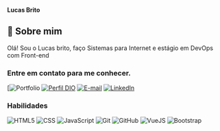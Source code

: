 **Lucas Brito**
## 🚀 Sobre mim

Olá! Sou o Lucas brito, faço Sistemas para Internet e estágio em DevOps com Front-end

### **Entre em contato para me conhecer.**

[![Portfolio](https://lukasbryt.github.io/)
[![Perfil DIO](https://img.shields.io/badge/-Meu%20Perfil%20na%20DIO-30A3DC?style=for-the-badge)](https://web.dio.me/users/lucasdez2010)
[![E-mail](https://img.shields.io/badge/-Email-000?style=for-the-badge&logo=gmail&logoColor=E94D5F)](mailto:lucasbritodevops@gmail.com)
[![LinkedIn](https://img.shields.io/badge/-LinkedIn-000?style=for-the-badge&logo=linkedin&logoColor=30A3DC)](https://www.linkedin.com/in/lukasbryt/)

### Habilidades
![HTML5](https://img.shields.io/badge/HTML-000?style=for-the-badge&logo=html5&logoColor=30A3DC)
![CSS](https://img.shields.io/badge/css3-000?style=for-the-badge&logo=css3&logoColor=E94D5F)
![JavaScript](https://img.shields.io/badge/JavaScript-000?style=for-the-badge&logo=javascript&logoColor=30A3DC)
![Git](https://img.shields.io/badge/Git-000?style=for-the-badge&logo=git&logoColor=E94D5F)
![GitHub](https://img.shields.io/badge/GitHub-000?style=for-the-badge&logo=github&logoColor=30A3DC)
![VueJS](https://img.shields.io/badge/Vue.js-4FC08D?style=m&logo=vue.js&logoColor=white)
![Bootstrap](https://img.shields.io/badge/Bootstrap-7952B3?style=plastic&logo=bootstrap&logoColor=white)

